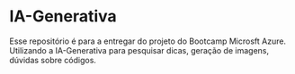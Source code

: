 # IA-Generativa
Esse repositório é para a entregar do projeto do Bootcamp Microsft Azure. Utilizando a IA-Generativa para pesquisar dicas, geração de imagens, dúvidas sobre códigos.
